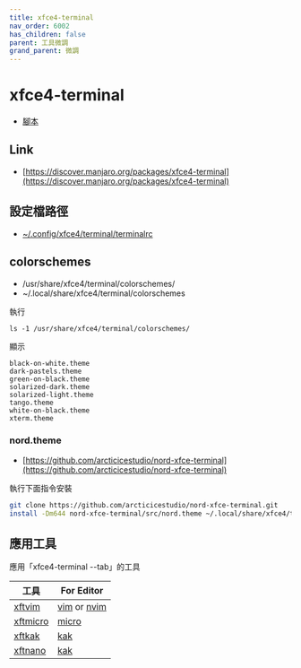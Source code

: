 ```yaml
---
title: xfce4-terminal
nav_order: 6002
has_children: false
parent: 工具微調
grand_parent: 微調
---
```



# xfce4-terminal


* [腳本](https://github.com/samwhelp/note-about-manjaro/tree/gh-pages/_demo/adjustment/tool/xfce4-terminal)


## Link

* [https://discover.manjaro.org/packages/xfce4-terminal](https://discover.manjaro.org/packages/xfce4-terminal)


## 設定檔路徑

* [~/.config/xfce4/terminal/terminalrc](https://github.com/samwhelp/note-about-manjaro/blob/gh-pages/_demo/adjustment/tool/xfce4-terminal/config/xfce4-terminal/terminalrc)


## colorschemes

* /usr/share/xfce4/terminal/colorschemes/
* ~/.local/share/xfce4/terminal/colorschemes


執行

```
ls -1 /usr/share/xfce4/terminal/colorschemes/
```

顯示

```
black-on-white.theme
dark-pastels.theme
green-on-black.theme
solarized-dark.theme
solarized-light.theme
tango.theme
white-on-black.theme
xterm.theme
```

### nord.theme

* [https://github.com/arcticicestudio/nord-xfce-terminal](https://github.com/arcticicestudio/nord-xfce-terminal)

執行下面指令安裝

``` sh
git clone https://github.com/arcticicestudio/nord-xfce-terminal.git
install -Dm644 nord-xfce-terminal/src/nord.theme ~/.local/share/xfce4/terminal/colorschemes/nord.theme
```


## 應用工具

應用「xfce4-terminal --tab」的工具

| 工具 | For Editor |
| --- | --- |
| [xftvim](https://samwhelp.github.io/note-about-vim/read/project/xft-editor/xftvim) | [vim](https://www.vim.org/) or [nvim](https://neovim.io/) |
| [xftmicro](https://samwhelp.github.io/note-about-vim/read/project/xft-editor/xftmicro) | [micro](https://micro-editor.github.io/) |
| [xftkak](https://samwhelp.github.io/note-about-vim/read/project/xft-editor/xftkak) | [kak](https://kakoune.org/) |
| [xftnano](https://samwhelp.github.io/note-about-vim/read/project/xft-editor/xftnano) | [kak](https://www.nano-editor.org/) |
